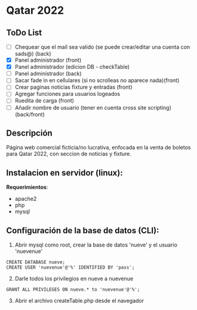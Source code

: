 # Qatar 2022

## ToDo List
- [ ] Chequear que el mail sea valido (se puede crear/editar una cuenta con sads@) (back)
- [X] Panel administrador (front)
- [X] Panel administrador (edicion DB - checkTable)
- [ ] Panel administrador (back)
- [ ] Sacar fade in en cellulares (si no scrolleas no aparece nada)(front)
- [ ] Crear paginas noticias fixture y entradas (front)
- [ ] Agregar funciones para usuarios logeados
- [ ] Ruedita de carga (front)
- [ ] Añadir nombre de usuario (tener en cuenta cross site scripting) (back/front) 

## Descripción
Página web comercial ficticia/no lucrativa, enfocada en la venta de boletos para Qatar 2022, con seccion de noticias y fixture.

## Instalacion en servidor (linux):
**Requerimientos**: 
- apache2
- php
- mysql

## Configuración de la base de datos (CLI):
1. Abrir mysql como root, crear la base de datos 'nueve' y el usuario 'nuevenue'
```
CREATE DATABASE nueve;
CREATE USER 'nuevenue'@'%' IDENTIFIED BY 'pass';
```
2. Darle todos los privilegios en nueve a nuevenue 
```
GRANT ALL PRIVILEGES ON nueve.* to 'nuevenue'@'%';
```
3. Abrir el archivo createTable.php desde el navegador
